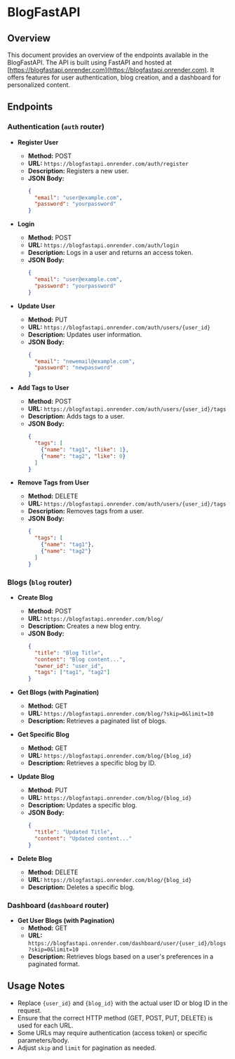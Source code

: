 # BlogFastAPI

## Overview
This document provides an overview of the endpoints available in the BlogFastAPI. The API is built using FastAPI and hosted at [https://blogfastapi.onrender.com](https://blogfastapi.onrender.com). It offers features for user authentication, blog creation, and a dashboard for personalized content.

## Endpoints

### Authentication (`auth` router)
- **Register User**
  - **Method:** POST
  - **URL:** `https://blogfastapi.onrender.com/auth/register`
  - **Description:** Registers a new user.
  - **JSON Body:**
    ```json
    {
      "email": "user@example.com",
      "password": "yourpassword"
    }
    ```

- **Login**
  - **Method:** POST
  - **URL:** `https://blogfastapi.onrender.com/auth/login`
  - **Description:** Logs in a user and returns an access token.
  - **JSON Body:**
    ```json
    {
      "email": "user@example.com",
      "password": "yourpassword"
    }
    ```

- **Update User**
  - **Method:** PUT
  - **URL:** `https://blogfastapi.onrender.com/auth/users/{user_id}`
  - **Description:** Updates user information.
  - **JSON Body:**
    ```json
    {
      "email": "newemail@example.com",
      "password": "newpassword"
    }
    ```

- **Add Tags to User**
  - **Method:** POST
  - **URL:** `https://blogfastapi.onrender.com/auth/users/{user_id}/tags`
  - **Description:** Adds tags to a user.
  - **JSON Body:**
    ```json
    {
      "tags": [
        {"name": "tag1", "like": 1},
        {"name": "tag2", "like": 0}
      ]
    }
    ```

- **Remove Tags from User**
  - **Method:** DELETE
  - **URL:** `https://blogfastapi.onrender.com/auth/users/{user_id}/tags`
  - **Description:** Removes tags from a user.
  - **JSON Body:**
    ```json
    {
      "tags": [
        {"name": "tag1"},
        {"name": "tag2"}
      ]
    }
    ```

### Blogs (`blog` router)
- **Create Blog**
  - **Method:** POST
  - **URL:** `https://blogfastapi.onrender.com/blog/`
  - **Description:** Creates a new blog entry.
  - **JSON Body:**
    ```json
    {
      "title": "Blog Title",
      "content": "Blog content...",
      "owner_id": "user_id",
      "tags": ["tag1", "tag2"]
    }
    ```

- **Get Blogs (with Pagination)**
  - **Method:** GET
  - **URL:** `https://blogfastapi.onrender.com/blog/?skip=0&limit=10`
  - **Description:** Retrieves a paginated list of blogs.

- **Get Specific Blog**
  - **Method:** GET
  - **URL:** `https://blogfastapi.onrender.com/blog/{blog_id}`
  - **Description:** Retrieves a specific blog by ID.

- **Update Blog**
  - **Method:** PUT
  - **URL:** `https://blogfastapi.onrender.com/blog/{blog_id}`
  - **Description:** Updates a specific blog.
  - **JSON Body:**
    ```json
    {
      "title": "Updated Title",
      "content": "Updated content..."
    }
    ```

- **Delete Blog**
  - **Method:** DELETE
  - **URL:** `https://blogfastapi.onrender.com/blog/{blog_id}`
  - **Description:** Deletes a specific blog.

### Dashboard (`dashboard` router)
- **Get User Blogs (with Pagination)**
  - **Method:** GET
  - **URL:** `https://blogfastapi.onrender.com/dashboard/user/{user_id}/blogs?skip=0&limit=10`
  - **Description:** Retrieves blogs based on a user's preferences in a paginated format.

## Usage Notes
- Replace `{user_id}` and `{blog_id}` with the actual user ID or blog ID in the request.
- Ensure that the correct HTTP method (GET, POST, PUT, DELETE) is used for each URL.
- Some URLs may require authentication (access token) or specific parameters/body.
- Adjust `skip` and `limit` for pagination as needed.

